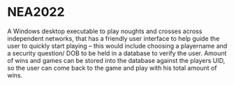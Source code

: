 # NEA2022

A Windows desktop executable to play noughts and crosses across independent networks, that has a friendly user interface to help guide the user to quickly start playing – this would include choosing a playername and a security question/ DOB to be held in a database to verify the user. Amount of wins and games can be stored into the database against the players UID, so the user can come back to the game and play with his total amount of wins.
